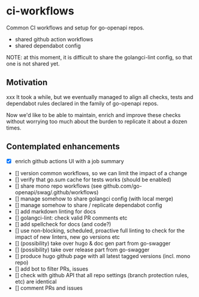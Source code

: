 # ci-workflows

Common CI workflows and setup for go-openapi repos.

* shared github action workflows
* shared dependabot config

NOTE: at this moment, it is difficult to share the golangci-lint config, so that one is not shared yet.

## Motivation
xxx
It took a while, but we eventually managed to align all checks, tests and dependabot rules declared in the
family of go-openapi repos. 

Now we'd like to be able to maintain, enrich and improve these checks without worrying too much about
the burden to replicate it about a dozen times.

## Contemplated enhancements

* [x] enrich github actions UI with a job summary
* [] version common workflows, so we can limit the impact of a change
* [] verify that go.sum cache for tests works (should be enabled)
* [] share mono repo workflows (see github.com/go-openapi/swag/.github/workflows) 
* [] manage somehow to share golangci config (with local merge)
* [] manage somehow to share / replicate dependabot config
* [] add markdown linting for docs
* [] golangci-lint: check valid PR comments etc
* [] add spellcheck for docs (and code?)
* [] use non-blocking, scheduled, proactive full linting to check for the impact of new linters, new go versions etc
* [] (possibility) take over hugo & doc gen part from go-swagger
* [] (possibility) take over release part from go-swagger
* [] produce hugo github page with all latest tagged versions (incl. mono repo)
* [] add bot to filter PRs, issues
* [] check with github API that all repo settings (branch protection rules, etc) are identical
* [] comment PRs and issues
